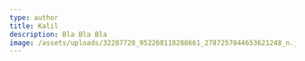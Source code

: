 ```yaml
---
type: author
title: Kalil
description: Bla Bla Bla
image: /assets/uploads/32287728_952268118288661_2787257844653621248_n.jpg
---
```


